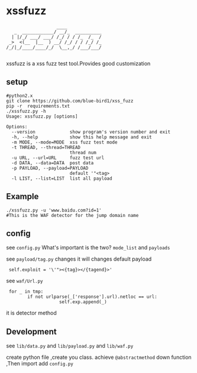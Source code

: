 
xssfuzz
====  
~~~
                   ____             
   _  ____________/ __/_  __________
  | |/_/ ___/ ___/ /_/ / / /_  /_  /
 _>  <(__  |__  ) __/ /_/ / / /_/ /_
/_/|_/____/____/_/  \__,_/ /___/___/
                                    
~~~
xssfuzz is a xss fuzz test tool.Provides good customization

setup
-

~~~
#python2.x
git clone https://github.com/blue-bird1/xss_fuzz
pip -r  requirements.txt
./xssfuzz.py -h
Usage: xssfuzz.py [options]

Options:
  --version             show program's version number and exit
  -h, --help            show this help message and exit
  -m MODE, --mode=MODE  xss fuzz test mode
  -t THREAD, --thread=THREAD
                        thread num
  -u URL, --url=URL     fuzz test url
  -d DATA, --data=DATA  post data
  -p PAYLOAD, --payload=PAYLOAD
                        default '"<tag>
  -l LIST, --list=LIST  list all payload

~~~

Example
-
~~~
./xssfuzz.py -u 'www.baidu.com?id=1'
#This is the WAF detector for the jump domain name 
~~~

config
-
see `config.py`
What's important is the two? `mode_list` and `payloads`

see `payload/tag.py` 
changes it will changes default payload 
~~~
 self.exploit = '\'"><{tag}></{tagend}>'
~~~

see `waf/Url.py`
~~~
 for _ in tmp:
        if not urlparse(_['response'].url).netloc == url:
                    self.exp.append(_)
~~~
it is detector method

Development
-
see `lib/data.py` and `lib/payload.py` and `lib/waf.py`

create python file ,create you class.
achieve `@abstractmethod` down function ,Then import add `config.py`
